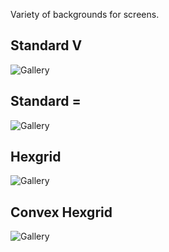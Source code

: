 Variety of backgrounds for screens.

## Standard V
![Gallery](https://raw.githubusercontent.com/d6rks1lv3rz3r0/DU-Modern-Screen-Flair/main/Background/StandardV.png)

## Standard =
![Gallery](https://raw.githubusercontent.com/d6rks1lv3rz3r0/DU-Modern-Screen-Flair/main/Background/Standard=.png)

## Hexgrid
![Gallery](https://raw.githubusercontent.com/d6rks1lv3rz3r0/DU-Modern-Screen-Flair/main/Background/Hexgrid.png)

## Convex Hexgrid
![Gallery](https://raw.githubusercontent.com/d6rks1lv3rz3r0/DU-Modern-Screen-Flair/main/Background/WarpedHexgrid.png)
